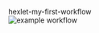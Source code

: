 hexlet-my-first-workflow  
![example workflow](https://github.com/github/docs/actions/workflows/main.yml/badge.svg)